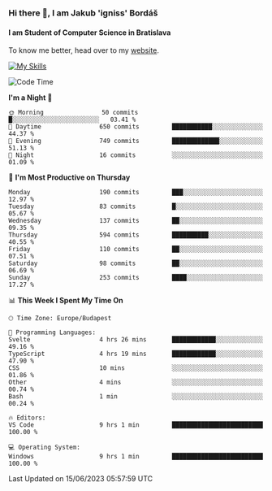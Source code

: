 ### Hi there 👋, I am Jakub 'igniss' Bordáš

#### I am Student of Computer Science in Bratislava
To know me better, head over to my [website](https://bordas.sk).

[![My Skills](https://skillicons.dev/icons?i=js,html,css,figma,svelte,java,kotlin,python,postgresql,typescript,nest,nodejs)](https://bordas.sk)


<!--START_SECTION:waka-->
![Code Time](http://img.shields.io/badge/Code%20Time-1%2C175%20hrs%2042%20mins-blue)

**I'm a Night 🦉** 

```text
🌞 Morning                50 commits          █░░░░░░░░░░░░░░░░░░░░░░░░   03.41 % 
🌆 Daytime                650 commits         ███████████░░░░░░░░░░░░░░   44.37 % 
🌃 Evening                749 commits         █████████████░░░░░░░░░░░░   51.13 % 
🌙 Night                  16 commits          ░░░░░░░░░░░░░░░░░░░░░░░░░   01.09 % 
```
📅 **I'm Most Productive on Thursday** 

```text
Monday                   190 commits         ███░░░░░░░░░░░░░░░░░░░░░░   12.97 % 
Tuesday                  83 commits          █░░░░░░░░░░░░░░░░░░░░░░░░   05.67 % 
Wednesday                137 commits         ██░░░░░░░░░░░░░░░░░░░░░░░   09.35 % 
Thursday                 594 commits         ██████████░░░░░░░░░░░░░░░   40.55 % 
Friday                   110 commits         ██░░░░░░░░░░░░░░░░░░░░░░░   07.51 % 
Saturday                 98 commits          ██░░░░░░░░░░░░░░░░░░░░░░░   06.69 % 
Sunday                   253 commits         ████░░░░░░░░░░░░░░░░░░░░░   17.27 % 
```


📊 **This Week I Spent My Time On** 

```text
🕑︎ Time Zone: Europe/Budapest

💬 Programming Languages: 
Svelte                   4 hrs 26 mins       ████████████░░░░░░░░░░░░░   49.16 % 
TypeScript               4 hrs 19 mins       ████████████░░░░░░░░░░░░░   47.90 % 
CSS                      10 mins             ░░░░░░░░░░░░░░░░░░░░░░░░░   01.86 % 
Other                    4 mins              ░░░░░░░░░░░░░░░░░░░░░░░░░   00.74 % 
Bash                     1 min               ░░░░░░░░░░░░░░░░░░░░░░░░░   00.24 % 

🔥 Editors: 
VS Code                  9 hrs 1 min         █████████████████████████   100.00 % 

💻 Operating System: 
Windows                  9 hrs 1 min         █████████████████████████   100.00 % 
```


 Last Updated on 15/06/2023 05:57:59 UTC
<!--END_SECTION:waka-->
